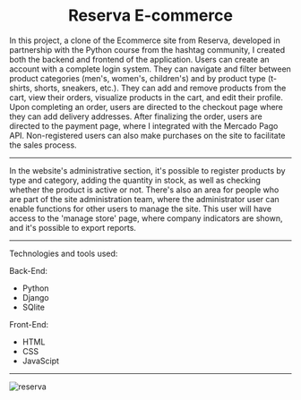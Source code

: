 <h1 align="center">Reserva E-commerce</h1>

<p>In this project, a clone of the Ecommerce site from Reserva, developed in partnership with the Python course from the hashtag community, I created both the backend and frontend of the application. Users can create an account with a complete login system. They can navigate and filter between product categories (men's, women's, children's) and by product type (t-shirts, shorts, sneakers, etc.). They can add and remove products from the cart, view their orders, visualize products in the cart, and edit their profile. Upon completing an order, users are directed to the checkout page where they can add delivery addresses. After finalizing the order, users are directed to the payment page, where I integrated with the Mercado Pago API. Non-registered users can also make purchases on the site to facilitate the sales process.</p>

---

<p>In the website's administrative section, it's possible to register products by type and category, adding the quantity in stock, as well as checking whether the product is active or not. There's also an area for people who are part of the site administration team, where the administrator user can enable functions for other users to manage the site. This user will have access to the 'manage store' page, where company indicators are shown, and it's possible to export reports.
</p>

---

Technologies and tools used:

Back-End:
  - Python 
  - Django 
  - SQlite

Front-End:
  - HTML 
  - CSS 
  - JavaScipt
---

![reserva](https://github.com/CassianoOliveira23/ecommerce/assets/130614345/77413924-3919-4ace-affb-a8d82f5c0d8c)











 
 

